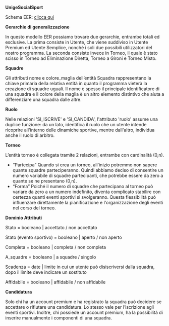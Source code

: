**UnigeSocialSport**

Schema EER: [clicca qui](https://raw.githack.com/KintsuKayaba/Modello-EER-BD/refs/heads/main/Link-UniGeSocialSport.html)

**Gerarchie di generalizzazione**

In questo modello EER possiamo trovare due gerarchie, entrambe totali ed esclusive.
La prima consiste in Utente, che viene suddiviso in Utente Premium ed Utente Semplice, nonché i soli due possibili utilizzatori del nostro programma.
La seconda consiste invece in Torneo, il quale è stato scisso in Torneo ad Eliminazione Diretta, Torneo a Gironi e Torneo Misto.

**Squadre**

Gli attributi nome e colore_maglia dell’entità Squadra rappresentano la chiave primaria della relativa entità in quanto il programma vieterà la creazione di squadre uguali. Il nome è spesso il principale identificatore di una squadra e il colore della maglia è un altro elemento distintivo che aiuta a differenziare una squadra dalle altre.

**Ruolo**

Nelle relazioni 'SI_ISCRIVE' e 'SI_CANDIDA', l'attributo 'ruolo' assume una duplice funzione: da un lato, identifica il ruolo che un utente intende ricoprire all'interno delle dinamiche sportive, mentre dall'altro, individua anche il ruolo di arbitro.

**Torneo**

L’entità torneo è collegata tramite 2 relazioni, entrambe con cardinalità (0,n).
-	“Partecipa”
Quando si crea un torneo, all'inizio potremmo non sapere quante squadre parteciperanno. Quindi abbiamo deciso di consentire un numero variabile di squadre partecipanti, che potrebbe essere da zero a quante se ne presentano (0,n).
-	“Forma”
Poiché il numero di squadre che partecipano al torneo può variare da zero a un numero indefinito, diventa complicato stabilire con certezza quanti eventi sportivi si svolgeranno. Questa flessibilità può influenzare direttamente la pianificazione e l'organizzazione degli eventi nel corso del torneo.

**Dominio Attributi**

Stato = booleano | accettato / non accettato

Stato (evento sportivo) = booleano | aperto / non aperto

Completa = booleano | completa / non completa

A_squadre = booleano | a squadre / singolo

Scadenza = date | limite in cui un utente può disiscriversi dalla squadra, dopo il limite deve indicare un sostituto

Affidabile = booleano | affidabile / non affidabile

**Candidatura**

Solo chi ha un account premium e ha registrato la squadra può decidere se accettare o rifiutare una candidatura. Lo stesso vale per l’iscrizione agli eventi sportivi. Inoltre, chi possiede un account premium, ha la possibilità di inserire manualmente i componenti di una squadra.

